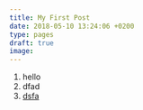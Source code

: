 ```yaml
---
title: My First Post
date: 2018-05-10 13:24:06 +0200
type: pages
draft: true
image: 
---
```

1. hello
2. dfad
3. [dsfa](https://www.stani.be)
